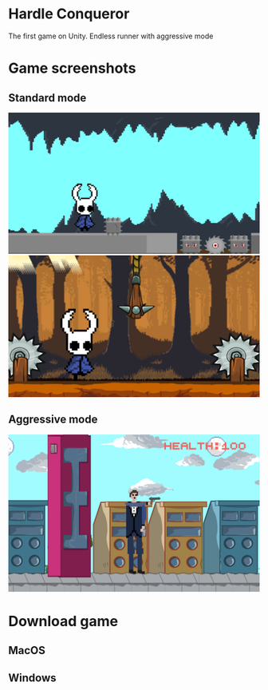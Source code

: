 # Hardle Conqueror
 The first game on Unity. Endless runner with aggressive mode

# Game screenshots
## Standard mode
![alt text](https://github.com/Slimmerd/Hardle-Conqueror/blob/master/GameInfo/Caveman.png?raw=true)
![alt text](https://github.com/Slimmerd/Hardle-Conqueror/blob/master/GameInfo/mysticalforest.png?raw=true)

## Aggressive mode
![alt text](https://github.com/Slimmerd/Hardle-Conqueror/blob/master/GameInfo/aggresive.png?raw=true)

# Download game
## MacOS

## Windows
